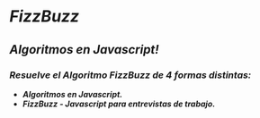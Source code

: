 # **_FizzBuzz_**

## **_Algoritmos en Javascript!_**

### **_Resuelve el Algoritmo FizzBuzz de 4 formas distintas:_**

- **_Algoritmos en Javascript._**
- **_FizzBuzz - Javascript para entrevistas de trabajo._**
